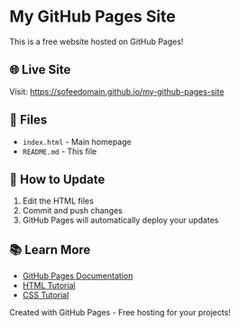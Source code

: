 # My GitHub Pages Site

This is a free website hosted on GitHub Pages!

## 🌐 Live Site
Visit: https://sofeedomain.github.io/my-github-pages-site

## 📁 Files
- `index.html` - Main homepage
- `README.md` - This file

## 🚀 How to Update
1. Edit the HTML files
2. Commit and push changes
3. GitHub Pages will automatically deploy your updates

## 📚 Learn More
- [GitHub Pages Documentation](https://docs.github.com/en/pages)
- [HTML Tutorial](https://www.w3schools.com/html/)
- [CSS Tutorial](https://www.w3schools.com/css/)

Created with GitHub Pages - Free hosting for your projects!
